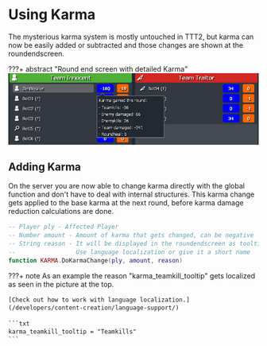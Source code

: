 # Using Karma

The mysterious karma system is mostly untouched in TTT2, but karma can now be easily added or subtracted and those changes are shown at the roundendscreen.

???+ abstract "Round end screen with detailed Karma"
	![Icon Padding](../../assets/images/article/roundend_karma.png)

## Adding Karma

On the server you are now able to change karma directly with the global function and don't have to deal with internal structures.
This karma change gets applied to the base karma at the next round, before karma damage reduction calculations are done.

```lua
-- Player ply - Affected Player
-- Number amount - Amount of karma that gets changed, can be negative
-- String reason - It will be displayed in the roundendscreen as tooltip
--				   Use language localization or give it a short name
function KARMA.DoKarmaChange(ply, amount, reason)
```

???+ note 
	As an example the reason "karma_teamkill_tooltip" gets localized as seen in the picture at the top.

	[Check out how to work with language localization.](/developers/content-creation/language-support/)

	```txt
	karma_teamkill_tooltip = "Teamkills"
	```
